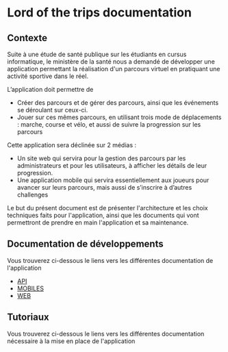 # Lord of the trips documentation
## Contexte

Suite à une étude de santé publique sur les étudiants en cursus informatique, le ministère de la santé nous a demandé de développer une application permettant la réalisation d'un parcours virtuel en pratiquant une activité sportive dans le réel.

L’application doit permettre de

 - Créer des parcours et de gérer des parcours, ainsi que les événements  se déroulant sur ceux-ci.
 - Jouer sur ces mêmes parcours, en utilisant   trois mode de déplacements : marche, course et vélo, et aussi de
   suivre la progression sur les parcours

Cette application sera déclinée sur 2 médias :

 - Un site web qui servira pour la gestion des parcours par les  administrateurs et pour les utilisateurs, à afficher les détails de leur progression.
 - Une application mobile qui servira essentiellement aux joueurs pour avancer sur leurs parcours, mais aussi de s’inscrire  à d’autres challenges

Le but du présent document est de présenter  l'architecture et les choix techniques faits pour l'application, ainsi que les documents qui vont permettront de prendre en main l'application et sa maintenance.

## Documentation de développements

Vous trouverez ci-dessous le liens vers les différentes documentation de l'application
 - [API](https://git.unistra.fr/acrobatt-1/lord-of-the-trips/-/blob/master/Documentation/DocumentationTechnique/API%20Documentation.md)
 - [MOBILES](https://git.unistra.fr/acrobatt-1/lord-of-the-trips/-/blob/master/Documentation/DocumentationTechnique/API%20Documentation.md)
 - [WEB](https://git.unistra.fr/acrobatt-1/lord-of-the-trips/-/blob/master/Documentation/DocumentationTechnique/MOBILE%20Documentation.md)

## Tutoriaux

Vous trouverez ci-dessous le liens vers les différentes documentation nécessaire à la mise en place de l'application
